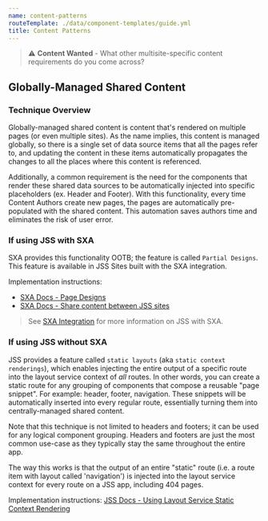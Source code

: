 ```yaml
---
name: content-patterns
routeTemplate: ./data/component-templates/guide.yml
title: Content Patterns
---
```


> ⚠️ **Content Wanted** - What other multisite-specific content requirements do you come across?

## Globally-Managed Shared Content

### Technique Overview
Globally-managed shared content is content that's rendered on multiple pages (or even multiple sites). As the name implies, this content is managed globally, so there is a single set of data source items that all the pages refer to, and updating the content in these items automatically propagates the changes to all the places where this content is referenced.

Additionally, a common requirement is the need for the components that render these shared data sources to be automatically injected into specific placeholders (ex. Header and Footer). With this functionality, every time Content Authors create new pages, the pages are automatically pre-populated with the shared content. This automation saves authors time and eliminates the risk of user error. 

### If using JSS with SXA
SXA provides this functionality OOTB; the feature is called `Partial Designs`. This feature is available in JSS Sites built with the SXA integration.

Implementation instructions:
- [SXA Docs - Page Designs](https://doc.sitecore.com/developers/sxa/93/sitecore-experience-accelerator/en/page-designs.html)
- [SXA Docs - Share content between JSS sites](https://doc.sitecore.com/developers/sxa/93/sitecore-experience-accelerator/en/share-content-between-jss-sites.html)

> See [SXA Integration](/guides/multisite/sxa-integration) for more information on JSS with SXA.

### If using JSS without SXA

JSS provides a feature called `static layouts` (aka `static context renderings`), which enables injecting the entire output of a specific route into the layout service context of *all* routes. In other words, you can create a static route for any grouping of components that compose a reusable "page snippet". For example: header, footer, navigation. These snippets will be automatically inserted into every regular route, essentially turning them into centrally-managed shared content.

Note that this technique is not limited to headers and footers; it can be used for any logical component grouping. Headers and footers are just the most common use-case as they typically stay the same throughout the entire app.

The way this works is that the output of an entire "static" route (i.e. a route item with layout called 'navigation') is injected into the layout service context for every route on a JSS app, including 404 pages.


Implementation instructions: [JSS Docs - Using Layout Service Static Context Rendering](/docs/techniques/extending-layout-service/layoutservice-static-context-rendering)

